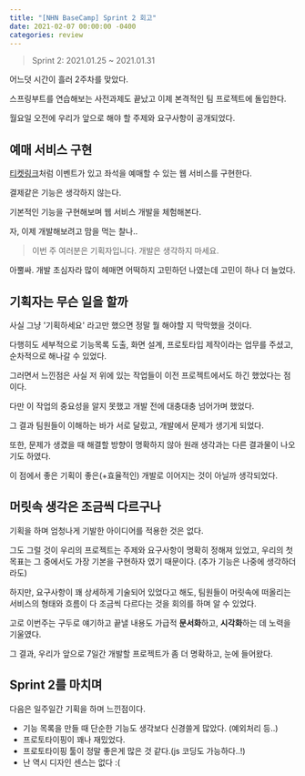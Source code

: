 ```yaml
---
title: "[NHN BaseCamp] Sprint 2 회고"
date: 2021-02-07 00:00:00 -0400
categories: review
---
```


> Sprint 2: 2021.01.25 ~ 2021.01.31

어느덧 시간이 흘러 2주차를 맞았다.  

스프링부트를 연습해보는 사전과제도 끝났고 이제 본격적인 팀 프로젝트에 돌입한다.  

월요일 오전에 우리가 앞으로 해야 할 주제와 요구사항이 공개되었다.

## 예매 서비스 구현

[티켓링크](ticketlink.co.kr)처럼 이벤트가 있고 좌석을 예매할 수 있는 웹 서비스를 구현한다.  

결제같은 기능은 생각하지 않는다.  

기본적인 기능을 구현해보며 웹 서비스 개발을 체험해본다.  

자, 이제 개발해보려고 맘을 먹는 찰나..

> 이번 주 여러분은 기획자입니다. 개발은 생각하지 마세요.

아뿔싸. 개발 초심자라 많이 헤매면 어떡하지 고민하던 나였는데 고민이 하나 더 늘었다.

## 기획자는 무슨 일을 할까

사실 그냥 '기획하세요' 라고만 했으면 정말 뭘 해야할 지 막막했을 것이다.  

다행히도 세부적으로 기능목록 도출, 화면 설계, 프로토타입 제작이라는 업무를 주셨고, 순차적으로 해나갈 수 있었다.  

그러면서 느낀점은 사실 저 위에 있는 작업들이 이전 프로젝트에서도 하긴 했었다는 점이다.  

다만 이 작업의 중요성을 알지 못했고 개발 전에 대충대충 넘어가며 했었다.  

그 결과 팀원들이 이해하는 바가 서로 달랐고, 개발에서 문제가 생기게 되었다.  

또한, 문제가 생겼을 때 해결할 방향이 명확하지 않아 원래 생각과는 다른 결과물이 나오기도 하였다.  

이 점에서 좋은 기획이 좋은(+효율적인) 개발로 이어지는 것이 아닐까 생각되었다.

## 머릿속 생각은 조금씩 다르구나

기획을 하며 엄청나게 기발한 아이디어를 적용한 것은 없다.

그도 그럴 것이 우리의 프로젝트는 주제와 요구사항이 명확히 정해져 있었고, 우리의 첫 목표는 그 중에서도 가장 기본을 구현하자 였기 때문이다. (추가 기능은 나중에 생각하더라도)  

하지만, 요구사항이 꽤 상세하게 기술되어 있었다고 해도, 팀원들이 머릿속에 떠올리는 서비스의 형태와 흐름이 다 조금씩 다르다는 것을 회의를 하며 알 수 있었다.

고로 이번주는 구두로 얘기하고 끝낼 내용도 가급적 **문서화**하고, **시각화**하는 데 노력을 기울였다.  

그 결과, 우리가 앞으로 7일간 개발할 프로젝트가 좀 더 명확하고, 눈에 들어왔다.  

## Sprint 2를 마치며

다음은 일주일간 기획을 하며 느낀점이다.

- 기능 목록을 만들 때 단순한 기능도 생각보다 신경쓸게 많았다. (예외처리 등..)
- 프로토타이핑이 꽤나 재밌었다.
- 프로토타이핑 툴이 정말 좋은게 많은 것 같다.(js 코딩도 가능하다..!)
- 난 역시 디자인 센스는 없다 :(